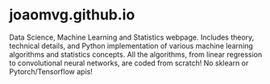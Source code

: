 # joaomvg.github.io
Data Science, Machine Learning and Statistics webpage. Includes theory, technical details, and Python implementation of various machine learning algorithms and statistics concepts. 
All the algorithms, from linear regression to convolutional neural networks, are coded from scratch! No sklearn or Pytorch/Tensorflow apis!
